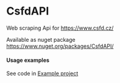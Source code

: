 # CsfdAPI

Web scraping Api for https://www.csfd.cz/

Available as nuget package  
https://www.nuget.org/packages/CsfdAPI/

#### Usage examples
See code in [Example project](./Example/Program.cs)